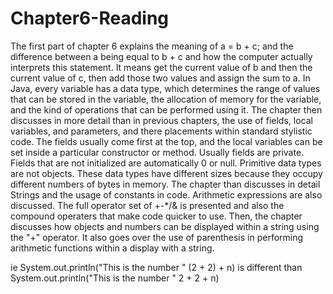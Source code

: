 Chapter6-Reading
================

The first part of chapter 6 explains the meaning of a = b + c; and the difference between a being equal to b + c and how the computer actually interprets this statement. It means get the current value of b and then the current value of c, then add those two values and assign the sum to a. 
In Java, every variable has a data type, which determines the range of values that can be stored in the variable, the allocation of memory for the variable, and the kind of operations that can be performed using it. 
The chapter then discusses in more detail than in previous chapters, the use of fields, local variables, and parameters, and there placements within standard stylistic code. The fields usually come first at the top, and the local variables can be set inside a particular constructor or method. Usually fields are private. Fields that are not initialized are automatically 0 or null. 
Primitive data types are not objects. These data types have different sizes because they occupy different numbers of bytes in memory. 
The chapter than discusses in detail Strings and the usage of constants in code. 
Arithmetic expressions are also discussed. The full operator set of +-*/& is presented and also the compound operaters that make code quicker to use. 
Then, the chapter discusses how objects and numbers can be displayed within a string using the "+" operator. It also goes over the use of parenthesis in performing arithmetic functions within a display with a string.

ie System.out.println("This is the number " (2 + 2) + n) is different than System.out.println("This is the number " 2 + 2 + n)
